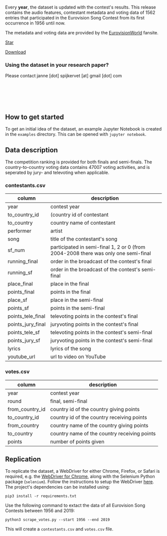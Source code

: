 Every <b>year</b>, the dataset is updated with the contest's results. This release contains the audio features, contestant metadata and voting data of 1562 entries that participated in the Eurovision Song Contest from its first occurrence in 1956 until now.

The metadata and voting data are provided by the [EurovisionWorld](https://eurovisionworld.com) fansite.

<div>
<!-- Place this tag where you want the button to render. -->
<a class="github-button" href="https://github.com/spijkervet/eurovision_dataset" data-icon="octicon-star" aria-label="Star ntkme/github-buttons on GitHub">Star</a>

<!-- Place this tag where you want the button to render. -->
<a class="github-button" href="https://github.com/spijkervet/eurovision_dataset/releases" data-icon="octicon-cloud-download" aria-label="Download ntkme/github-buttons on GitHub">Download</a>
</div>

### Using the dataset in your research paper?
Please contact janne [dot] spijkervet [at] gmail [dot] com


<br/>
<br/>
<br/>
<br/>

## How to get started
To get an initial idea of the dataset, an example Jupyter Notebook is created in the `examples` directory. This can be opened with `jupyter notebook`.

## Data description
The competition ranking is provided for both finals and semi-finals. The country-to-country voting data contains 47007 voting activities, and is seperated by jury- and televoting when applicable.

### contestants.csv

column | description
-------|-------|
year | contest year
to_country_id | (country id of contestant
to_country  | country name of contestant
performer | artist
song | title of the contestant's song
sf_num | participated in semi-final 1, 2 or 0 (from 2004-2008 there was only one semi-final
running_final | order in the broadcast of the contest's final
running_sf | order in the broadcast of the contest's semi-final
place_final | place in the final
points_final | points in the final
place_sf | place in the semi-final
points_sf | points in the semi-final
points_tele_final | televoting points in the contest's final
points_jury_final | juryvoting points in the contest's final
points_tele_sf | televoting points in the contest's semi-final
points_jury_sf | juryvoting points in the contest's semi-final
lyrics | lyrics of the song
youtube_url | url to video on YouTube

### votes.csv
column | description
---|---
year | contest year
round | final, semi-final
from_country_id | country id of the country giving points
to_country_id | country id of the country receiving points
from_country | country name of the country giving points
to_country | country name of the country receiving points
points | number of points given


## Replication
To replicate the dataset, a WebDriver for either Chrome, Firefox, or Safari is required, e.g. the [WebDriver for Chrome](https://chromedriver.chromium.org/downloads), along with the Selenium Python package (`selenium`). Follow the instructions to setup the WebDriver [here](https://chromedriver.chromium.org/getting-started). The project's dependencies can be installed using:
```
pip3 install -r requirements.txt
```

Use the following command to extact the data of all Eurovision Song Contests between 1956 and 2019:
```
python3 scrape_votes.py --start 1956 --end 2019
```

This will create a `contestants.csv` and `votes.csv` file.
